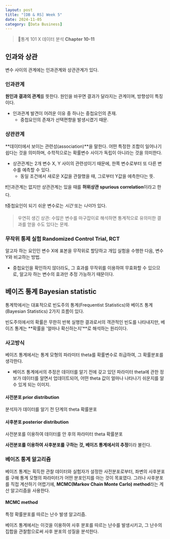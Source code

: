 ```yaml
---
layout: post
title: "[DB & RS] Week 5"
date: 2024-11-05
category: [Data Business]
---
```


> 📌통계 101 X 데이터 분석 **Chapter 10-11**

## 인과와 상관

변수 사이의 관계에는 인과관계와 상관관계가 있다.

### 인과관계

**원인과 결과의 관계**를 뜻한다. 원인을 바꾸면 결과가 달라지는 관계이며, 방향성이 특징이다.

- 인과관계 발견이 어려운 이유 중 하나는 중첩요인의 존재.
  - 중첩요인의 존재가 선택편향을 발생시켰기 때문.

### 상관관계

**데이터에서 보이는 관련성(association)**을 말한다. 어떤 특정한 조합이 일어나기 쉽다는 것을 의미하며, 수학적으로는 확률변수 사이가 독립이 아니라는 것을 의미한다.

- 상관관계는 2개 변수 X, Y 사이의 관련성이기 때문에, 한쪽 변수로부터 또 다른 변수를 예측할 수 있다.
  - 동일 조건에서 새로운 X값을 관찰했을 때, 그로부터 Y값을 에측한다는 뜻.

❗인과관계는 없지만 상관관계는 있을 때를 **허위상관 spurious correlation**이라고 한다.

❗중첩요인이 되기 쉬운 변수로는 _시간_ 또는 *나이*가 있다.

> 우연히 생긴 상관: 수많은 변수를 마구잡이로 해석하면 통계적으로 유의미한 결과를 얻을 수도 있다는 문제.

### 무작위 통제 실험 Randomized Control Trial, RCT

알고자 하는 요인인 변수 X에 표본을 무작위로 할당하고 개입 실험을 수행한 다음, 변수 Y와 비교하는 방법.

- 중첩요인을 확인하지 않더라도, 그 효과를 무작위를 이용하여 무효화할 수 있으므로, 알고자 하는 변수의 효과만 추정 가능하기 때문이다.

## 베이즈 통계 Bayesian statistic

통계학에서는 대표적으로 빈도주의 통계(Frequentist Statistics)와 베이즈 통계(Bayesian Statistics) 2가지 흐름이 있다.

빈도주의에서의 확률은 무한히 반복 실행한 결과로서의 객관적인 빈도를 나타내지만, 베이즈 통계는 **확률을 '얼마나 확신하는지'**로 해석하는 원리이다.

### 사고방식

베이즈 통계에서는 통계 모형의 파라미터 theta를 확률변수로 취급하여, 그 확률분포를 생각한다.

- 베이즈 통계에서의 추정은 데이터를 알기 전에 갖고 있던 파라미터 theta에 관한 정보가 데이터를 알면서 업데이트되어, 어떤 theta 값이 얼마나 나타나기 쉬운지를 알 수 있게 되는 이미지.

#### 사전분포 prior distribution

분석자가 데이터를 알기 전 단계의 theta 확률분포

#### 사후분포 posterior distribution

사전분포를 이용하여 데이터를 안 후의 파라미터 theta 확률분포

**사전분포를 이용하여 사후분포를 구하는 것, 베이즈 통계에서의 추정**이라 불린다.

### 베이즈 통계 알고리즘

베이즈 통계는 획득한 관찰 데이터와 실험자가 설정한 사전분포로부터, 좌변의 사후분포를 구해 통계 모형의 파라미터가 어떤 분포인지를 아는 것이 목표였다. 그러나 사후분포를 직접 계산하기 어렵기에, **MCMC(Markov Chain Monte Carlo) method**라는 계산 알고리즘을 사용한다.

#### MCMC method

특정 확률분포를 따르는 난수 발생 알고리즘.

베이즈 통계에서는 이것을 이용하여 사후 분포를 따르는 난수를 발생시키고, 그 난수의 집합을 관찰함으로써 사후 분포의 성질을 분석한다.
